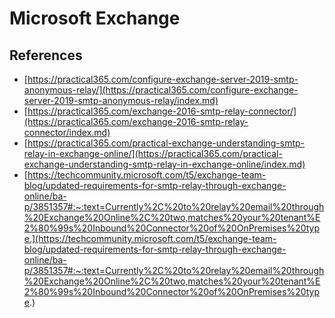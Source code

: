 # Microsoft Exchange

## References

- [https://practical365.com/configure-exchange-server-2019-smtp-anonymous-relay/](https://practical365.com/configure-exchange-server-2019-smtp-anonymous-relay/index.md)
- [https://practical365.com/exchange-2016-smtp-relay-connector/](https://practical365.com/exchange-2016-smtp-relay-connector/index.md)
- [https://practical365.com/practical-exchange-understanding-smtp-relay-in-exchange-online/](https://practical365.com/practical-exchange-understanding-smtp-relay-in-exchange-online/index.md)
- [https://techcommunity.microsoft.com/t5/exchange-team-blog/updated-requirements-for-smtp-relay-through-exchange-online/ba-p/3851357#:~:text=Currently%2C%20to%20relay%20email%20through%20Exchange%20Online%2C%20two,matches%20your%20tenant%E2%80%99s%20Inbound%20Connector%20of%20OnPremises%20type.](https://techcommunity.microsoft.com/t5/exchange-team-blog/updated-requirements-for-smtp-relay-through-exchange-online/ba-p/3851357#:~:text=Currently%2C%20to%20relay%20email%20through%20Exchange%20Online%2C%20two,matches%20your%20tenant%E2%80%99s%20Inbound%20Connector%20of%20OnPremises%20type.)